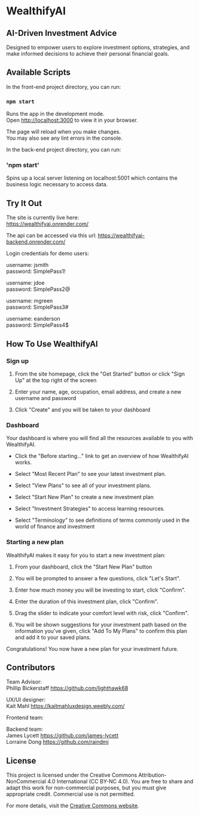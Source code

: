 # WealthifyAI
## AI-Driven Investment Advice
Designed to empower users to explore investment options, strategies, and make informed decisions to achieve their personal financial goals. 

## Available Scripts

In the front-end project directory, you can run:

### `npm start`

Runs the app in the development mode.\
Open [http://localhost:3000](http://localhost:3000) to view it in your browser.

The page will reload when you make changes.\
You may also see any lint errors in the console.


In the back-end project directory, you can run:

### 'npm start'

Spins up a local server listening on localhost:5001 which contains the business logic necessary to access data.

## Try It Out
The site is currently live here:<br>
https://wealthifyai.onrender.com/

The api can be accessed via this url:
https://wealthifyai-backend.onrender.com/

Login credentials for demo users:


username: jsmith<br>
password: SimplePass1!<br>

username: jdoe<br>
password: SimplePass2@<br>

username: mgreen<br>
password: SimplePass3#<br>

username: eanderson<br>
password: SimplePass4$<br>


## How To Use WealthifyAI
### Sign up

1. From the site homepage, click the "Get Started" button or click "Sign Up" at the top right of the screen

2. Enter your name, age, occupation, email address, and create a new username and password

3. Click "Create" and you will be taken to your dashboard


### Dashboard
Your dashboard is where you will find all the resources available to you with WealthifyAI.

- Click the "Before starting..." link to get an overview of how WealthifyAI works.

- Select "Most Recent Plan" to see your latest investment plan.

- Select "View Plans" to see all of your investment plans.

- Select "Start New Plan" to create a new investment plan

- Select "Investment Strategies" to access learning resources.

- Select "Terminology" to see definitions of terms commonly used in the world of finance and investment


### Starting a new plan
WealthifyAI makes it easy for you to start a new investment plan:

1. From your dashboard, click the "Start New Plan" button

2. You will be prompted to answer a few questions, click "Let's Start".

3. Enter how much money you will be investing to start, click "Confirm".

4. Enter the duration of this investment plan, click "Confirm".

5. Drag the slider to indicate your comfort level with risk, click "Confirm".

6. You will be shown suggestions for your investment path based on the information you've given, click "Add To My Plans" to confirm this plan and add it to your saved plans.

Congratulations! You now have a new plan for your investment future.


## Contributors
Team Advisor:<br>
Phillip Bickerstaff https://github.com/lighthawk68


UX/UI designer:<br>
Kait Mahl
https://kaitmahluxdesign.weebly.com/

Frontend team:<br>



Backend team:<br>
James Lycett
https://github.com/james-lycett
<br>
Lorraine Dong 
https://github.com/raindmj



## License

This project is licensed under the Creative Commons Attribution-NonCommercial 4.0 International (CC BY-NC 4.0). You are free to share and adapt this work for non-commercial purposes, but you must give appropriate credit. Commercial use is not permitted.

For more details, visit the [Creative Commons website](https://creativecommons.org/licenses/by-nc/4.0/).
